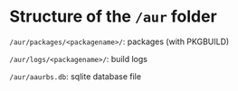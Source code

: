 # Structure of the `/aur` folder

`/aur/packages/<packagename>/`: packages (with PKGBUILD)

`/aur/logs/<packagename>/`: build logs

`/aur/aaurbs.db`: sqlite database file